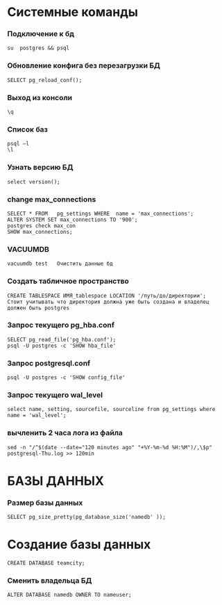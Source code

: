 

# Системные команды
### Подключение к бд
```
su  postgres && psql	
```
### Обновление конфига без перезагрузки БД
```
SELECT pg_reload_conf();	
```
### Выход из консоли
```
\q	
```
### Список баз
```
psql –l
\l
```
### Узнать версию БД
```
select version();
```
### change max_connections
```
SELECT * FROM   pg_settings WHERE  name = 'max_connections';
ALTER SYSTEM SET max_connections TO '900';
postgres check max_con
SHOW max_connections;
```
### VACUUMDB
```
vacuumdb test	Очистить данные бд
```
### Создать табличное пространство
```
CREATE TABLESPACE ИМЯ_tablespace LOCATION '/путь/до/директории';	
Стоит учитывать что директория должна уже быть создана и владелец должен быть postgres
```
### Запрос текущего pg_hba.conf
```
SELECT pg_read_file('pg_hba.conf');
psql -U postgres -c 'SHOW hba_file'
```
### Запрос postgresql.conf
```
psql -U postgres -c 'SHOW config_file'
```
### Запрос текущего wal_level
```
select name, setting, sourcefile, sourceline from pg_settings where name = 'wal_level';
```
### вычленить 2 часа лога из файла
```
sed -n "/^$(date --date="120 minutes ago" "+%Y-%m-%d %H:%M")/,\$p" postgresql-Thu.log >> 120min	
```
	

# БАЗЫ ДАННЫХ
### Размер базы данных
```
SELECT pg_size_pretty(pg_database_size('namedb' ));
```

# Создание базы данных
```
CREATE DATABASE teamcity;	
```
### Сменить владельца БД
```
ALTER DATABASE namedb OWNER TO nameuser;	
```

	
